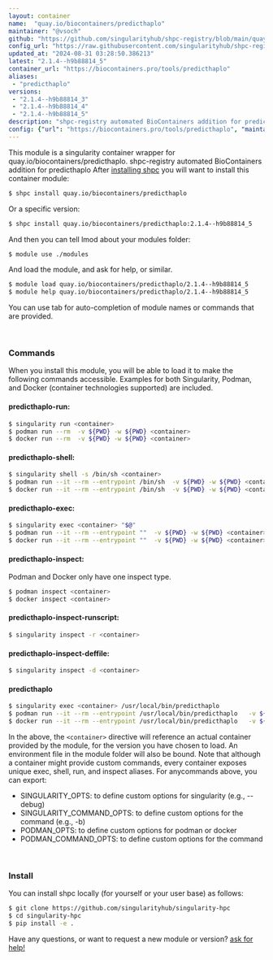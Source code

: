 ```yaml
---
layout: container
name:  "quay.io/biocontainers/predicthaplo"
maintainer: "@vsoch"
github: "https://github.com/singularityhub/shpc-registry/blob/main/quay.io/biocontainers/predicthaplo/container.yaml"
config_url: "https://raw.githubusercontent.com/singularityhub/shpc-registry/main/quay.io/biocontainers/predicthaplo/container.yaml"
updated_at: "2024-08-31 03:28:50.386213"
latest: "2.1.4--h9b88814_5"
container_url: "https://biocontainers.pro/tools/predicthaplo"
aliases:
 - "predicthaplo"
versions:
 - "2.1.4--h9b88814_3"
 - "2.1.4--h9b88814_4"
 - "2.1.4--h9b88814_5"
description: "shpc-registry automated BioContainers addition for predicthaplo"
config: {"url": "https://biocontainers.pro/tools/predicthaplo", "maintainer": "@vsoch", "description": "shpc-registry automated BioContainers addition for predicthaplo", "latest": {"2.1.4--h9b88814_5": "sha256:5a9889594b9274038d5cc759389aa77eeb18ee8ff9d0f9277b71cfd4ee7abb9f"}, "tags": {"2.1.4--h9b88814_3": "sha256:89587c8e93a7f2c0035787d80ae508f83c8b77215a1f34f515502a038a69e8e7", "2.1.4--h9b88814_4": "sha256:8790ff4b7a48bb6ec9400abef6fee0ad686b9c1223ffbcfa308050d42bc2b20d", "2.1.4--h9b88814_5": "sha256:5a9889594b9274038d5cc759389aa77eeb18ee8ff9d0f9277b71cfd4ee7abb9f"}, "docker": "quay.io/biocontainers/predicthaplo", "aliases": {"predicthaplo": "/usr/local/bin/predicthaplo"}}
---
```


This module is a singularity container wrapper for quay.io/biocontainers/predicthaplo.
shpc-registry automated BioContainers addition for predicthaplo
After [installing shpc](#install) you will want to install this container module:


```bash
$ shpc install quay.io/biocontainers/predicthaplo
```

Or a specific version:

```bash
$ shpc install quay.io/biocontainers/predicthaplo:2.1.4--h9b88814_5
```

And then you can tell lmod about your modules folder:

```bash
$ module use ./modules
```

And load the module, and ask for help, or similar.

```bash
$ module load quay.io/biocontainers/predicthaplo/2.1.4--h9b88814_5
$ module help quay.io/biocontainers/predicthaplo/2.1.4--h9b88814_5
```

You can use tab for auto-completion of module names or commands that are provided.

<br>

### Commands

When you install this module, you will be able to load it to make the following commands accessible.
Examples for both Singularity, Podman, and Docker (container technologies supported) are included.

#### predicthaplo-run:

```bash
$ singularity run <container>
$ podman run --rm  -v ${PWD} -w ${PWD} <container>
$ docker run --rm  -v ${PWD} -w ${PWD} <container>
```

#### predicthaplo-shell:

```bash
$ singularity shell -s /bin/sh <container>
$ podman run --it --rm --entrypoint /bin/sh  -v ${PWD} -w ${PWD} <container>
$ docker run --it --rm --entrypoint /bin/sh  -v ${PWD} -w ${PWD} <container>
```

#### predicthaplo-exec:

```bash
$ singularity exec <container> "$@"
$ podman run --it --rm --entrypoint ""  -v ${PWD} -w ${PWD} <container> "$@"
$ docker run --it --rm --entrypoint ""  -v ${PWD} -w ${PWD} <container> "$@"
```

#### predicthaplo-inspect:

Podman and Docker only have one inspect type.

```bash
$ podman inspect <container>
$ docker inspect <container>
```

#### predicthaplo-inspect-runscript:

```bash
$ singularity inspect -r <container>
```

#### predicthaplo-inspect-deffile:

```bash
$ singularity inspect -d <container>
```


#### predicthaplo

```bash
$ singularity exec <container> /usr/local/bin/predicthaplo
$ podman run --it --rm --entrypoint /usr/local/bin/predicthaplo   -v ${PWD} -w ${PWD} <container> -c " $@"
$ docker run --it --rm --entrypoint /usr/local/bin/predicthaplo   -v ${PWD} -w ${PWD} <container> -c " $@"
```



In the above, the `<container>` directive will reference an actual container provided
by the module, for the version you have chosen to load. An environment file in the
module folder will also be bound. Note that although a container
might provide custom commands, every container exposes unique exec, shell, run, and
inspect aliases. For anycommands above, you can export:

 - SINGULARITY_OPTS: to define custom options for singularity (e.g., --debug)
 - SINGULARITY_COMMAND_OPTS: to define custom options for the command (e.g., -b)
 - PODMAN_OPTS: to define custom options for podman or docker
 - PODMAN_COMMAND_OPTS: to define custom options for the command

<br>

### Install

You can install shpc locally (for yourself or your user base) as follows:

```bash
$ git clone https://github.com/singularityhub/singularity-hpc
$ cd singularity-hpc
$ pip install -e .
```

Have any questions, or want to request a new module or version? [ask for help!](https://github.com/singularityhub/singularity-hpc/issues)